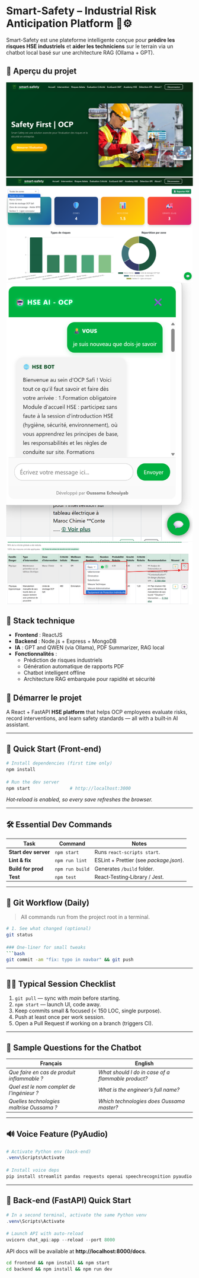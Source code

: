 # Smart-Safety – Industrial Risk Anticipation Platform 🧠⚙️

Smart-Safety est une plateforme intelligente conçue pour **prédire les risques HSE industriels** et **aider les techniciens** sur le terrain via un chatbot local basé sur une architecture RAG (Ollama + GPT).

## 📸 Aperçu du projet

![Acceuil](./screenshots/2Acceuil.png)
![Dashboard](./screenshots/8.0Dashboard.png)
![Chatbot](./screenshots/10Chatbot.png)
![Prédiction](./screenshots/5.2Choix_moyenInterv_AI.png)

## 🧩 Stack technique

- **Frontend** : ReactJS
- **Backend** : Node.js + Express + MongoDB
- **IA** : GPT and QWEN (via Ollama), PDF Summarizer, RAG local
- **Fonctionnalités** :
  - Prédiction de risques industriels
  - Génération automatique de rapports PDF
  - Chatbot intelligent offline
  - Architecture RAG embarquée pour rapidité et sécurité

## 🚀 Démarrer le projet
A React + FastAPI **HSE platform** that helps OCP employees evaluate risks, record interventions, and learn safety standards — all with a built‑in AI assistant.

---

## 🚀 Quick Start (Front‑end)

```bash
# Install dependencies (first time only)
npm install

# Run the dev server
npm start               # http://localhost:3000
```
*Hot‑reload is enabled, so every save refreshes the browser.*

---

## 🛠️ Essential Dev Commands
| Task | Command | Notes |
|------|---------|-------|
| **Start dev server** | `npm start` | Runs `react‑scripts start`. |
| **Lint & fix** | `npm run lint` | ESLint + Prettier (see *package.json*). |
| **Build for prod** | `npm run build` | Generates `/build` folder. |
| **Test** | `npm test` | React‑Testing‑Library / Jest. |

---

## 🌳 Git Workflow (Daily)
> All commands run from the project root in a terminal.

```bash
# 1. See what changed (optional)
git status

### One‑liner for small tweaks
```bash
git commit -am "fix: typo in navbar" && git push
```

---

## 🧑‍💻 Typical Session Checklist
1. `git pull` — sync with *main* before starting.
2. `npm start` — launch UI, code away.
3. Keep commits small & focused (< 150 LOC, single purpose).
4. Push at least once per work session.
5. Open a Pull Request if working on a branch (triggers CI).

---

## 🤖 Sample Questions for the Chatbot
| Français | English |
|----------|---------|
| *Que faire en cas de produit inflammable ?* | *What should I do in case of a flammable product?* |
| *Quel est le nom complet de l'ingénieur ?* | *What is the engineer’s full name?* |
| *Quelles technologies maîtrise Oussama ?* | *Which technologies does Oussama master?* |

---

## 🔊 Voice Feature (PyAudio)
```powershell
# Activate Python env (back‑end)
.venv\Scripts\Activate

# Install voice deps
pip install streamlit pandas requests openai speechrecognition pyaudio
```

---

## 🧩 Back‑end (FastAPI) Quick Start
```powershell
# In a second terminal, activate the same Python venv
.venv\Scripts\Activate

# Launch API with auto‑reload
uvicorn chat_api:app --reload --port 8000
```

API docs will be available at **http://localhost:8000/docs**.
```bash
cd frontend && npm install && npm start
cd backend && npm install && npm run dev
